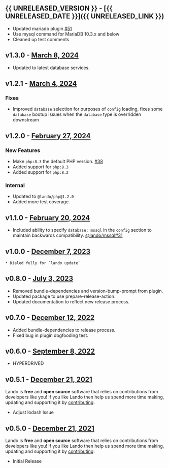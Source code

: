 ## {{ UNRELEASED_VERSION }} - [{{ UNRELEASED_DATE }}]({{ UNRELEASED_LINK }})

* Updated mariadb plugin [#51](https://github.com/lando/mariadb/issues/51)
* Use mysql command for MariaDB 10.3.x and below
* Cleaned up test comments

## v1.3.0 - [March 8, 2024](https://github.com/lando/lemp/releases/tag/v1.3.0)

* Updated to latest database services.

## v1.2.1 - [March 4, 2024](https://github.com/lando/lemp/releases/tag/v1.2.1)

### Fixes

* Improved `database` selection for purposes of `config` loading, fixes some `database` bootup issues when the `database` type is overridden downstream

## v1.2.0 - [February 27, 2024](https://github.com/lando/lemp/releases/tag/v1.2.0)

### New Features

* Make `php:8.3` the default PHP version. [#38](https://github.com/lando/lemp/issues/38)
* Added support for `php:8.3`
* Added support for `php:8.2`

### Internal

* Updated to `@lando/php@1.2.0`
* Added more test coverage.

## v1.1.0 - [February 20, 2024](https://github.com/lando/lemp/releases/tag/v1.1.0)

* Included ability to specify `database: mssql` in the `config` section to maintain backwards compatibility. [@lando/mssql#31](https://github.com/lando/mssql/issues/31)

## v1.0.0 - [December 7, 2023](https://github.com/lando/lemp/releases/tag/v1.0.0)
    * Dialed fully for `lando update`

## v0.8.0 - [July 3, 2023](https://github.com/lando/lemp/releases/tag/v0.8.0)
  * Removed bundle-dependencies and version-bump-prompt from plugin.
  * Updated package to use prepare-release-action.
  * Updated documentation to reflect new release process.

## v0.7.0 - [December 12, 2022](https://github.com/lando/lemp/releases/tag/v0.7.0)
  * Added bundle-dependencies to release process.
  * Fixed bug in plugin dogfooding test.

## v0.6.0 - [September 8, 2022](https://github.com/lando/lemp/releases/tag/v0.6.0)

* HYPERDRIVED

## v0.5.1 - [December 21, 2021](https://github.com/lando/lemp/releases/tag/v0.5.1)

Lando is **free** and **open source** software that relies on contributions from developers like you! If you like Lando then help us spend more time making, updating and supporting it by [contributing](https://github.com/sponsors/lando).

* Adjust lodash Issue

## v0.5.0 - [December 21, 2021](https://github.com/lando/lemp/releases/tag/v0.5.0)

Lando is **free** and **open source** software that relies on contributions from developers like you! If you like Lando then help us spend more time making, updating and supporting it by [contributing](https://github.com/sponsors/lando).

* Initial Release
